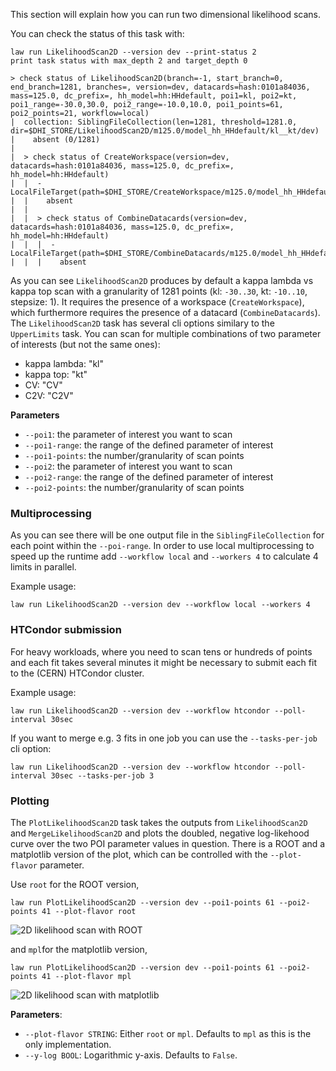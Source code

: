This section will explain how you can run two dimensional likelihood scans.

You can check the status of this task with:

```shell hl_lines="1"
law run LikelihoodScan2D --version dev --print-status 2
print task status with max_depth 2 and target_depth 0

> check status of LikelihoodScan2D(branch=-1, start_branch=0, end_branch=1281, branches=, version=dev, datacards=hash:0101a84036, mass=125.0, dc_prefix=, hh_model=hh:HHdefault, poi1=kl, poi2=kt, poi1_range=-30.0,30.0, poi2_range=-10.0,10.0, poi1_points=61, poi2_points=21, workflow=local)
|  collection: SiblingFileCollection(len=1281, threshold=1281.0, dir=$DHI_STORE/LikelihoodScan2D/m125.0/model_hh_HHdefault/kl__kt/dev)
|    absent (0/1281)
|
|  > check status of CreateWorkspace(version=dev, datacards=hash:0101a84036, mass=125.0, dc_prefix=, hh_model=hh:HHdefault)
|  |  - LocalFileTarget(path=$DHI_STORE/CreateWorkspace/m125.0/model_hh_HHdefault/dev/workspace.root)
|  |    absent
|  |
|  |  > check status of CombineDatacards(version=dev, datacards=hash:0101a84036, mass=125.0, dc_prefix=, hh_model=hh:HHdefault)
|  |  |  - LocalFileTarget(path=$DHI_STORE/CombineDatacards/m125.0/model_hh_HHdefault/dev/datacard.txt)
|  |  |    absent
```

As you can see `LikelihoodScan2D` produces by default a kappa lambda vs kappa top scan with a granularity of 1281 points (kl: `-30..30`, kt: `-10..10`, stepsize: 1).
It requires the presence of a workspace (`CreateWorkspace`), which furthermore requires the presence of a datacard (`CombineDatacards`).
The `LikelihoodScan2D` task has several cli options similary to the `UpperLimits` task.
You can scan for multiple combinations of two parameter of interests (but not the same ones):

- kappa lambda: "kl"
- kappa top: "kt"
- CV: "CV"
- C2V: "C2V"

**Parameters**

- `--poi1`: the parameter of interest you want to scan
- `--poi1-range`: the range of the defined parameter of interest
- `--poi1-points`: the number/granularity of scan points
- `--poi2`: the parameter of interest you want to scan
- `--poi2-range`: the range of the defined parameter of interest
- `--poi2-points`: the number/granularity of scan points


### Multiprocessing

As you can see there will be one output file in the `SiblingFileCollection` for each point within the `--poi-range`. In order to use local multiprocessing to speed up the runtime add `--workflow local` and `--workers 4` to calculate 4 limits in parallel.

Example usage:

```shell hl_lines="1"
law run LikelihoodScan2D --version dev --workflow local --workers 4
```


### HTCondor submission

For heavy workloads, where you need to scan tens or hundreds of points and each fit takes several minutes it might be necessary to submit each fit to the (CERN) HTCondor cluster.

Example usage:

```shell hl_lines="1"
law run LikelihoodScan2D --version dev --workflow htcondor --poll-interval 30sec
```

If you want to merge e.g. 3 fits in one job you can use the `--tasks-per-job` cli option:

```shell hl_lines="1"
law run LikelihoodScan2D --version dev --workflow htcondor --poll-interval 30sec --tasks-per-job 3
```


### Plotting

The `PlotLikelihoodScan2D` task takes the outputs from `LikelihoodScan2D` and `MergeLikelihoodScan2D` and plots the doubled, negative log-likehood curve over the two POI parameter values in question.
There is a ROOT and a matplotlib version of the plot, which can be controlled with the `--plot-flavor` parameter.

Use `root` for the ROOT version,

```shell hl_lines="1"
law run PlotLikelihoodScan2D --version dev --poi1-points 61 --poi2-points 41 --plot-flavor root
```

![2D likelihood scan with ROOT](../images/nll2d__kl_n61_-30.0_30.0__kt_n41_-10.0_10.0__log__root.png)

and `mpl`for the matplotlib version,

```shell hl_lines="1"
law run PlotLikelihoodScan2D --version dev --poi1-points 61 --poi2-points 41 --plot-flavor mpl
```

![2D likelihood scan with matplotlib](../images/nll2d__kl_n61_-30.0_30.0__kt_n41_-10.0_10.0__log__mpl.png)

**Parameters**:

- `--plot-flavor STRING`: Either `root` or `mpl`. Defaults to `mpl` as this is the only implementation.
- `--y-log BOOL`: Logarithmic y-axis. Defaults to `False`.
